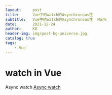 ```yaml
---
layout:     post
title:      Vue中的watch的Asynchronous性 
subtitle:   Vue中的watch的Asynchronous性  Mark
date:       2021-12-24
author:     KO
header-img: img/post-bg-universe.jpg
catalog: true
tags:
    - Vue
---
```


# watch in Vue

Async watch
[Async watch](https://stackoverflow.com/questions/40321994/are-watches-asynchronous)
